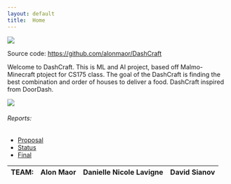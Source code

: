 ```yaml
---
layout: default
title:  Home
---
```


<img src="https://teambeyond.net/wp-content/uploads/2016/06/Minecraft-Header.jpg">

Source code: https://github.com/alonmaor/DashCraft

Welcome to DashCraft. This is ML and AI project, based off Malmo-Minecraft ptoject for CS175 class.
The goal of the DashCraft is finding the best combination and order of houses to deliver a food. DashCraft inspired from DoorDash. 

<img src="https://foodtechconnect.com/wp-content/uploads/2015/05/DoorDash-Logo.jpg">

###### Reports:

- [Proposal](proposal.html)
- [Status](status.html)
- [Final](final.html)

TEAM: | Alon Maor   | Danielle Nicole Lavigne | David Sianov|
| -------------|:-------------:|:-------------:| -----:|

